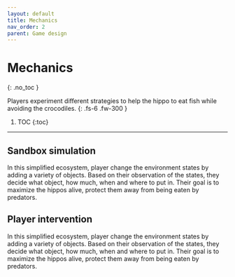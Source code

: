 ```yaml
---
layout: default
title: Mechanics
nav_order: 2
parent: Game design
---
```


# Mechanics
{: .no_toc }

Players experiment different strategies to help the hippo to eat fish while avoiding the crocodiles.
{: .fs-6 .fw-300 }


1. TOC
{:toc}

---

## Sandbox simulation
In this simplified ecosystem, player change the environment states by adding a variety of objects. Based on their observation of the states, they decide what object, how much, when and where to put in. Their goal is to maximize the hippos alive, protect them away from being eaten by predators.

## Player intervention
In this simplified ecosystem, player change the environment states by adding a variety of objects. Based on their observation of the states, they decide what object, how much, when and where to put in. Their goal is to maximize the hippos alive, protect them away from being eaten by predators.